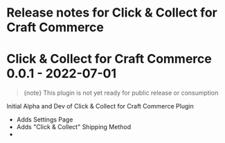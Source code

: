 # Release notes for Click & Collect for Craft Commerce

# Click & Collect for Craft Commerce 0.0.1 - 2022-07-01

> {note} This plugin is not yet ready for public release or consumption

Initial Alpha and Dev of Click & Collect for Craft Commerce Plugin

- Adds Settings Page
- Adds "Click & Collect" Shipping Method
- 

